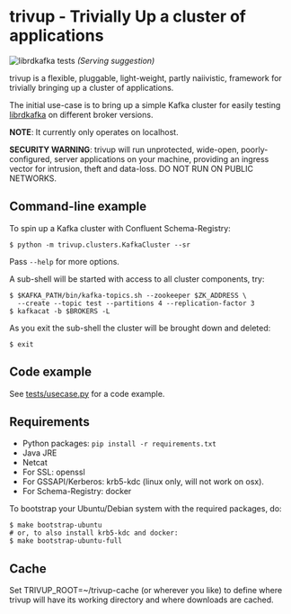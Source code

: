 # trivup - Trivially Up a cluster of applications


![librdkafka tests](https://github.com/edenhill/trivup/raw/master/.librdkafka_tests.png)
*(Serving suggestion)*

trivup is a flexible, pluggable, light-weight, partly naiivistic, framework
for trivially bringing up a cluster of applications.

The initial use-case is to bring up a simple Kafka cluster for easily testing
[librdkafka](https://github.com/edenhill/librdkafka) on different
broker versions.

**NOTE**: It currently only operates on localhost.

**SECURITY WARNING**: trivup will run unprotected, wide-open, poorly-configured,
                      server applications on your machine, providing an
                      ingress vector for intrusion, theft and data-loss.
                      DO NOT RUN ON PUBLIC NETWORKS.


## Command-line example


To spin up a Kafka cluster with Confluent Schema-Registry:

    $ python -m trivup.clusters.KafkaCluster --sr

Pass `--help` for more options.

A sub-shell will be started with access to all cluster components, try:

    $ $KAFKA_PATH/bin/kafka-topics.sh --zookeeper $ZK_ADDRESS \
      --create --topic test --partitions 4 --replication-factor 3
    $ kafkacat -b $BROKERS -L

As you exit the sub-shell the cluster will be brought down and deleted:

    $ exit


## Code example

See [tests/usecase.py](tests/usecase.py) for a code example.


## Requirements

 * Python packages: `pip install -r requirements.txt`
 * Java JRE
 * Netcat
 * For SSL: openssl
 * For GSSAPI/Kerberos: krb5-kdc (linux only, will not work on osx).
 * For Schema-Registry: docker

To bootstrap your Ubuntu/Debian system with the required packages, do:

    $ make bootstrap-ubuntu
    # or, to also install krb5-kdc and docker:
    $ make bootstrap-ubuntu-full


## Cache

Set TRIVUP_ROOT=~/trivup-cache (or wherever you like) to define where
trivup will have its working directory and where downloads are cached.


